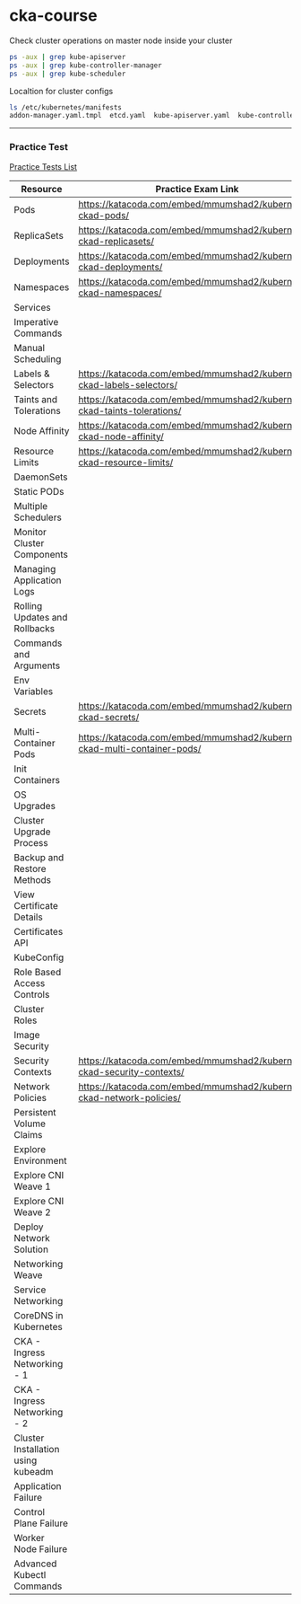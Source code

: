 # cka-course

Check cluster operations on master node inside your cluster
```bash
ps -aux | grep kube-apiserver
ps -aux | grep kube-controller-manager
ps -aux | grep kube-scheduler
```

Localtion for cluster configs
```bash
ls /etc/kubernetes/manifests
addon-manager.yaml.tmpl  etcd.yaml  kube-apiserver.yaml  kube-controller-manager.yaml  kube-scheduler.yaml
```
---

### Practice Test

[Practice Tests List](https://kodekloud.com/courses/certified-kubernetes-administrator-with-practice-tests-labs/lectures/12038860)

Resource | Practice Exam Link 
--- | --- 
Pods | https://katacoda.com/embed/mmumshad2/kubernetes-ckad-pods/
ReplicaSets | https://katacoda.com/embed/mmumshad2/kubernetes-ckad-replicasets/
Deployments | https://katacoda.com/embed/mmumshad2/kubernetes-ckad-deployments/
Namespaces | https://katacoda.com/embed/mmumshad2/kubernetes-ckad-namespaces/
Services |
Imperative Commands |
Manual Scheduling |
Labels & Selectors | https://katacoda.com/embed/mmumshad2/kubernetes-ckad-labels-selectors/
Taints and Tolerations | https://katacoda.com/embed/mmumshad2/kubernetes-ckad-taints-tolerations/
Node Affinity | https://katacoda.com/embed/mmumshad2/kubernetes-ckad-node-affinity/
Resource Limits | https://katacoda.com/embed/mmumshad2/kubernetes-ckad-resource-limits/
DaemonSets |
Static PODs |
Multiple Schedulers |
Monitor Cluster Components |
Managing Application Logs |
Rolling Updates and Rollbacks |
Commands and Arguments |
Env Variables |
Secrets | https://katacoda.com/embed/mmumshad2/kubernetes-ckad-secrets/
Multi-Container Pods | https://katacoda.com/embed/mmumshad2/kubernetes-ckad-multi-container-pods/
Init Containers |
OS Upgrades |
Cluster Upgrade Process |
Backup and Restore Methods |
View Certificate Details |
Certificates API |
KubeConfig |
Role Based Access Controls |
Cluster Roles |
Image Security |
Security Contexts | https://katacoda.com/embed/mmumshad2/kubernetes-ckad-security-contexts/
Network Policies | https://katacoda.com/embed/mmumshad2/kubernetes-ckad-network-policies/
Persistent Volume Claims |
Explore Environment |
Explore CNI Weave 1 |
Explore CNI Weave 2 |
Deploy Network Solution |
Networking Weave |
Service Networking |
CoreDNS in Kubernetes |
CKA - Ingress Networking - 1 |
CKA - Ingress Networking - 2 |
Cluster Installation using kubeadm |
Application Failure |
Control Plane Failure |
Worker Node Failure |
Advanced Kubectl Commands |



